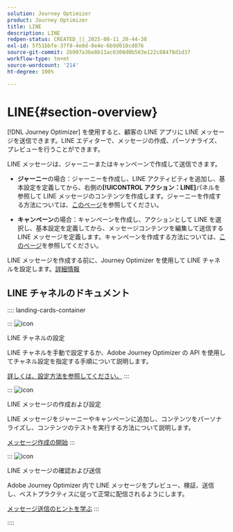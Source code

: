 ```yaml
---
solution: Journey Optimizer
product: Journey Optimizer
title: LINE
description: LINE
redpen-status: CREATED_||_2025-08-11_20-44-38
exl-id: 5f51bbfe-37f8-4e8d-8e4e-6b9d018cd076
source-git-commit: 2b907a3be8b11ac6308d0b563e122c88478d1d37
workflow-type: tm+mt
source-wordcount: '214'
ht-degree: 100%

---
```


# LINE{#section-overview}


[!DNL Journey Optimizer] を使用すると、顧客の LINE アプリに LINE メッセージを送信できます。LINE エディターで、メッセージの作成、パーソナライズ、プレビューを行うことができます。

LINE メッセージは、ジャーニーまたはキャンペーンで作成して送信できます。

* **ジャーニー**&#x200B;の場合：ジャーニーを作成し、LINE アクティビティを追加し、基本設定を定義してから、右側の&#x200B;**[!UICONTROL アクション：LINE]**&#x200B;パネルを参照して LINE メッセージのコンテンツを作成します。ジャーニーを作成する方法については、[このページ](../using/building-journeys/journey-gs.md)を参照してください。

* **キャンペーン**&#x200B;の場合：キャンペーンを作成し、アクションとして LINE を選択し、基本設定を定義してから、メッセージコンテンツを編集して送信する LINE メッセージを定義します。キャンペーンを作成する方法については、[このページ](../using/campaigns/create-campaign.md#configure)を参照してください。

LINE メッセージを作成する前に、Journey Optimizer を使用して LINE チャネルを設定します。[詳細情報](../using/line/line-configuration.md)

## LINE チャネルのドキュメント

:::: landing-cards-container

:::
![icon](https://cdn.experienceleague.adobe.com/icons/gear.svg?lang=ja)

LINE チャネルの設定

LINE チャネルを手動で設定するか、Adobe Journey Optimizer の API を使用してチャネル設定を指定する手順について説明します。

[詳しくは、設定方法を参照してください。](../using/line/line-configuration.md)
:::

:::
![icon](https://cdn.experienceleague.adobe.com/icons/list-check.svg?lang=ja)

LINE メッセージの作成および設定

LINE メッセージをジャーニーやキャンペーンに追加し、コンテンツをパーソナライズし、コンテンツのテストを実行する方法について説明します。

[メッセージ作成の開始](../using/line/create-line.md)
:::

:::
![icon](https://cdn.experienceleague.adobe.com/icons/bullseye.svg?lang=ja)

LINE メッセージの確認および送信

Adobe Journey Optimizer 内で LINE メッセージをプレビュー、検証、送信し、ベストプラクティスに従って正常に配信されるようにします。

[メッセージ送信のヒントを学ぶ](../using/line/send-line.md)
:::

::::
